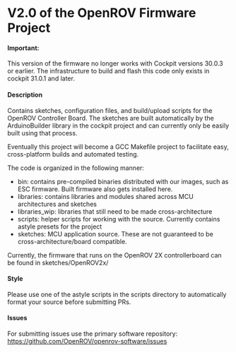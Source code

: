 V2.0 of the OpenROV Firmware Project
========================

#### Important:
This version of the firmware no longer works with Cockpit versions 30.0.3 or earlier. 
The infrastructure to build and flash this code only exists in cockpit 31.0.1 and later.

#### Description
Contains sketches, configuration files, and build/upload scripts for the OpenROV Controller Board.
The sketches are built automatically by the ArduinoBuilder library in the cockpit project and can currently only be easily built using that process.

Eventually this project will become a GCC Makefile project to facilitate easy, cross-platform builds and automated testing.

The code is organized in the following manner:
- bin: contains pre-compiled binaries distributed with our images, such as ESC firmware. Built firmware also gets installed here.
- libraries: contains libraries and modules shared across MCU architectures and sketches
- libraries_wip: libraries that still need to be made cross-architecture
- scripts: helper scripts for working with the source. Currently contains astyle presets for the project
- sketches: MCU application source. These are not guaranteed to be cross-architecture/board compatible.

Currently, the firmware that runs on the OpenROV 2X controllerboard can be found in sketches/OpenROV2x/

#### Style
Please use one of the astyle scripts in the scripts directory to automatically format your source before submitting PRs.

#### Issues
For submitting issues use the primary software repository: https://github.com/OpenROV/openrov-software/issues
